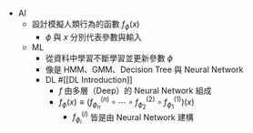 - AI
	- 設計模擬人類行為的函數 $f_{\phi}(x)$
		- $\phi$ 與 $x$ 分別代表參數與輸入
	- ML
		- 從資料中學習不斷學習並更新參數 $\phi$
		- 像是 HMM、GMM、Decision Tree 與 Neural Network
		- DL #[[DL Introduction]]
			- $f$ 由多層（Deep）的 Neural Network 組成
			- $f_{\phi}(x)\equiv (f^{(n)}_{\phi_n}\circ\cdots\circ f^{(2)}_{\phi_2}\circ f^{(1)}_{\phi_1})(x)$
				- $f^{(i)}_{\phi_i}$ 皆是由 Neural Network 建構
